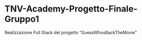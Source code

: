 # TNV-Academy-Progetto-Finale-Gruppo1
Realizzazione Full Stack del progetto "GuessWhosBackTheMovie"
